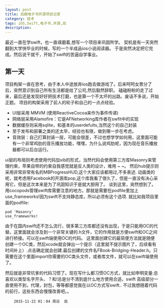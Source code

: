 ```yaml
---
layout: post
title: 凨眼电子书开源项目记录
category: 技术
tags: iOS,Swift,电子书,开源,凨
description:
---
```

最近一直在学swift，也一直琢磨着,想写一个项目来巩固所学。
契机是有一天突然翻到大学快毕业的时候，写的一个半成品ios小说阅读器。
于是突然决定把它完成。然后说干就干，开始了swift的苦逼自学事业。

## 第一天
项目构架一直在思考，由于本人中途放弃ios跑去做游戏了。后来呵呵女票分了后，突然意识到自己所有生活都是给了公司,然后毅然辞职。
磕磕盼盼的走了过来，最后还是发现好好把技术打磨，也是算一个不太坏的出路。废话不多说，开始正题。
项目的构架采用了前人的轮子和自己的一点点经验。

* UI层采用 MMVM (使用ReactiveCocoa来作为事件传递)
* 网络层采用Alamofire：它是AFNetworking库作者在swfit中的实现
* 数据缓存则采用sqlite，和基本的userdefults,当然这个的自己封装
* 至于发布和部署之类的还太早，经验也有限，做到哪一步在考虑。
* 音效层：自己打算封装一层，可能会很差，不过也想学学如何用，这里面可能有一个非常鸡肋的音乐播放功能，嘿嘿，为什么说鸡肋呢，因为现在音乐播放器都可以后台运行。

ui层的布局则考虑使用代码加xib的形式，当然代码会使用第三方库Masonry来管理约束，苹果自带的约束自我感觉就是反人类的设计，难用 ~ ~。
然后hub提示则采用非常非常有名的MBProgressHUD,这个大家应该都用过,不多表述.
动画类的呢，就考虑用Facebook的开源库pop,这个库我看了很久了，但是一直没有决心采用它，但是这次本来是为了巩固知识于是就大胆用了。
谈到这里，突然想到了。用cocopods管理swift库需要注意的地方。那就是需要在podfile里加上use_frameworks!因为swift不支持静态库，所以必须有这个选项.
就比如我项目里面的podfile:

	pod 'Masonry'
	use_frameworks!

由于在国内swift还不怎么流行，很多第三方库都还没有出现，于是只能用OC的代替。这里面就会涉及到一个非常关键的.h文件，它的作用就是方便swift和OC之间进行桥接。可以在swift端使用OC的代码。
这里面创建它的最简便方法就是随便创建一个OC类，然后xcode就会弹出一个提示（这里就不提示图片了，后续看有时间补上）.点击确定就会创建.最后创建的文件名FBook-Bridging-Header.h。只需要在这个里面import你需要的OC类头文件，或者库文件，就可以在swift端使用了。

然后就是非常坑爹的代码习惯了。现在写什么都习惯OC方式，就比如申明变量:总喜欢以类型名字开头、？和!总是分不清到底什么地方使用合适，swift 高级部分一直使用不到，代理，封包，等等都感觉我在以OC方式写swift..
不过我想随着代码的前行，这些东西会慢慢改善吧。。

		2015-11-22 01：04 周日  凨